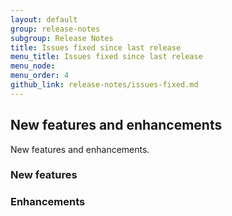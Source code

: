 ```yaml
---
layout: default
group: release-notes
subgroup: Release Notes
title: Issues fixed since last release
menu_title: Issues fixed since last release
menu_node: 
menu_order: 4
github_link: release-notes/issues-fixed.md
---
```


## New features and enhancements

New features and enhancements.

### New features

### Enhancements


